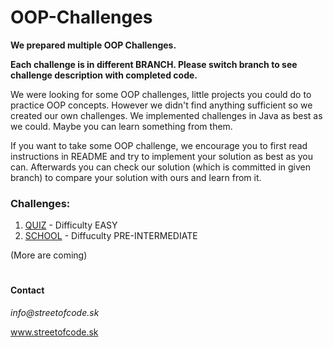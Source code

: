 # OOP-Challenges

**We prepared multiple OOP Challenges.** 

**Each challenge is in different BRANCH. Please switch branch to see challenge description with completed code.**

We were looking for some OOP challenges, little projects you could do to practice OOP concepts. However we didn't find anything sufficient so we created our own challenges. We implemented challenges in Java as best as we could. Maybe you can learn something from them. 

If you want to take some OOP challenge, we encourage you to first read instructions in README and try to implement your solution as best as you can. Afterwards you can check our solution (which is committed in given branch) to compare your solution with ours and learn from it. 

### Challenges:
1. [QUIZ](https://github.com/StreetOfCode/OOP-Challenges/tree/QUIZ) - Difficulty EASY
2. [SCHOOL](https://github.com/StreetOfCode/OOP-Challenges/tree/SCHOOL) - Diffuculty PRE-INTERMEDIATE 

(More are coming)

#

#### Contact
_info@streetofcode.sk_

www.streetofcode.sk
